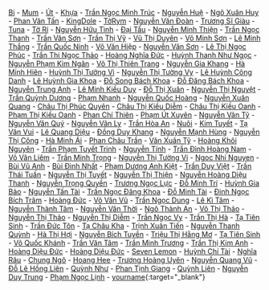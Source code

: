 [Bi](#bi) - 
[Mum](#mum) - 
[Út](#ut) - 
[Khựa](#) - 
[Trần Ngọc Minh Trúc](#) - 
[Nguyễn Huệ](#) - 
[Ngô Xuân Huy](#) - 
[Phan Văn Tấn](#) - 
[KingDole](#) - 
[TờRym](#) - 
[Nguyễn Văn Đoàn](#) - 
[Trương Sĩ Giàu](#) - 
[Tuna](#) - 
[Tờ Rí](#) - 
[Nguyễn Hữu Tình](#) - 
[Đại Tẩu](#) - 
[Nguyễn Minh Thiện](#) - 
[Trần Ngọc Thanh](#) - 
[Trần Văn Sơn](#) - 
[Trần Thị Vỹ](#) - 
[Vũ Thị Duyên](#) - 
[Võ Minh Sơn](#) - 
[Lê Minh Thắng](#) - 
[Trần Quốc Ninh](#) - 
[Võ Văn Hiệp](#) - 
[Nguyễn Văn Sơn](#) - 
[Lê Thị Ngọc Phúc](#) - 
[Trần Thi Ngọc Thảo](#) - 
[Hoàng Nghĩa Đức](#) - 
[Huỳnh Thanh Như Ngọc](#) - 
[Nguyễn Phạm Kim Ngân](#) - 
[Võ Thị Thiên Trang](#) - 
[Nguyễn Gia Khang](#) - 
[Hà Minh Hiên](#) - 
[Huỳnh Thị Tường Vi](#) - 
[Nguyễn Thị Tường Vy](#) - 
[Lê Huỳnh Công Danh](#) - 
[Lê Huỳnh Gia Khoa](#) - 
[Đỗ Song Bách Khoa](#) - 
[Đỗ Đăng Bách Khoa](#) - 
[Nguyễn Trung Anh](#) - 
[Lê Minh Kiều Duy](#) - 
[Đỗ Thị Xuân](#) - 
[Nguyễn Thị Nguyệt](#) - 
[Trần Quỳnh Dương](#) - 
[Phạm Nhanh](#) - 
[Nguyễn Quốc Hoàng](#) - 
[Nguyễn Xuân Quang](#) - 
[Châu Thị Phúc Quyên](#) - 
[Châu Thị Kiều Diễm](#) - 
[Châu Thị Kiều Oanh](#) - 
[Phạm Thị Kiều Oanh](#) - 
[Phan Chí Thiên](#) - 
[Phạm Út Xuyên](#) - 
[Nguyễn Văn Tỹ](#) - 
[Nguyễn Văn Quý](#) - 
[Nguyễn Văn Ly](#) - 
[Trần Hòa An](#) - 
[Nuôi](#) - 
[Kim Tuyết](#) - 
[Tạ Văn Vui](#) - 
[Lê Quang Diệu](#) - 
[Đồng Duy Khang](#) - 
[Nguyễn Mạnh Hùng](#) - 
[Nguyễn Thị Công](#) - 
[Hà Minh Ái](#) - 
[Phan Châu Trần](#) - 
[Văn Xuân Tỹ](#) - 
[Hoàng Khôi Nguyên](#) - 
[Trần Phạm Tuyết Trinh](#) - 
[Nguyễn Tính](#) - 
[Trần Đình Hoàng Nam](#) - 
[Võ Văn Liêm](#) - 
[Trần Minh Trọng](#) - 
[Nguyễn Thị Tường Vi](#) - 
[Ngoc Nhi Nguyen](#) - 
[Bùi Vũ Anh](#) - 
[Bùi Đình Nhất](#) - 
[Phạm Dương Anh Kiệt](#) - 
[Trần Duy Việt](#) - 
[Trần Thái Tuấn](#) - 
[Nguyễn Thị Tuyết](#) - 
[Nguyễn Thị Thiện](#) - 
[Nguyễn Hoàng Diệu Thanh](#) - 
[Nguyễn Trọng Quyền](#) - 
[Trương Ngọc Lực](#) - 
[Đỗ Minh Trí](#) - 
[Huỳnh Gia Bảo](#) - 
[Nguyễn Tấn Tài](#) - 
[Trần Ngọc Đăng Khoa](#) - 
[Đỗ Minh Tài](#) - 
[Đinh Ngọc Bích Trâm](#) - 
[Hoàng Đức](#) - 
[Võ Văn Vũ](#) - 
[Trần Ngọc Dung](#) - 
[Lê Kì Tâm](#) - 
[Nguyễn Thành Tâm](#) - 
[Nguyễn Văn Thời](#) - 
[Ngô Thành An](#) - 
[Võ Thị Thảo](#) - 
[Nguyễn Thị Thảo](#) - 
[Nguyễn Thị Diễm](#) - 
[Trần Ngọc Vy](#) - 
[Trần Thị Hà](#) - 
[Tạ Tiên Sinh](#) - 
[Trần Đức Tôn](#) - 
[Tạ Châu Kha](#) - 
[Trịnh Xuân Tiến](#) - 
[Nguyễn Thanh Quỳnh](#) - 
[Hà Thị Hợi](#) - 
[Nguyễn Bích Tuyền](#) - 
[Triệu Thị Hằng Mơ](#) - 
[Tạ Tiên Sinh](#) - 
[Võ Quốc Khánh](#) - 
[Trần Văn Tâm](#) - 
[Trần Minh Trương](#) - 
[Trần Thị Kim Anh](#) - 
[Hoàng Diệu Đức](#) - 
[Hoàng Diệu Đức](#) - 
[Seven Lemon](#) - 
[Huỳnh Chí Tài](#) - 
[Nghĩa Râu](#) - 
[Chung Ngô](#) - 
[Hoang Hee](#) - 
[Trương Hoàng Uyên](#) - 
[Nguyễn Quang Vũ](#) - 
[Đỗ Lê Hồng Liên](#) - 
[Quỳnh Như](#) - 
[Phan Tịnh Giang](#) - 
[Quỳnh Liên](#) - 
[Nguyễn Duy Trung](#) - 
[Phạm Ngọc Lịnh](#) - 
[yourname](https://github.com/trungx/bilog/edit/master/people.md){:target="_blank"}
